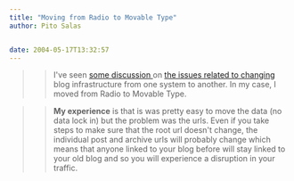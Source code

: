 ```yaml
---
title: "Moving from Radio to Movable Type"
author: Pito Salas


date: 2004-05-17T13:32:57
---
```



>>

>> I've seen [some discussion
](<http://www.intertwingly.net/blog/2004/05/16/Freedom-0-1-x2148>)on [the
issues related to changing ](<http://postneo.com/2004/05/15.html#a3411>)blog
infrastructure from one system to another. In my case, I moved from Radio to
Movable Type.

>>

>> **My experience** is that is was pretty easy to move the data (no data lock
in) but the problem was the urls. Even if you take steps to make sure that the
root url doesn't change, the individual post and archive urls will probably
change which means that anyone linked to your blog before will stay linked to
your old blog and so you will experience a disruption in your traffic.


